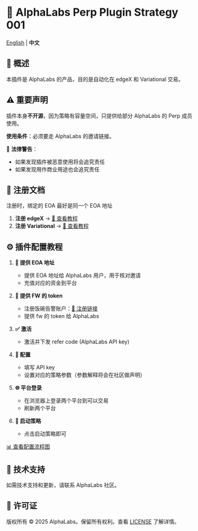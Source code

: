 # 🚀 AlphaLabs Perp Plugin Strategy 001

[English](./README-EN.md) | **中文**

## 📌 概述

本插件是 AlphaLabs 的产品，目的是自动化在 edgeX 和 Variational 交易。

## ⚠️ 重要声明

插件本身**不开源**，因为策略有容量空间，只提供给部分 AlphaLabs 的 Perp 成员使用。

**使用条件**：必须要走 AlphaLabs 的邀请链接。

🚨 **法律警告**：
- 如果发现插件被恶意使用将会追究责任
- 如果发现用作商业用途也会追究责任

## 📝 注册文档

注册时，绑定的 EOA 最好是同一个 EOA 地址

1. **注册 edgeX** → [📖 查看教程](./edgeX-registration.md)
2. **注册 Variational** → [📖 查看教程](./Variational-registration.md)

## ⚙️ 插件配置教程

1. **🔑 提供 EOA 地址**
   - 提供 EOA 地址给 AlphaLabs 用户，用于核对邀请
   - 充值对应的资金到平台

2. **🔑 提供 FW 的 token**
   - 注册饭碗告警账户：[🥣 注册链接](https://fwalert.com/918826)
   - 提供 fw 的 token 给 AlphaLabs

3. **✅ 激活**
   - 激活并下发 refer code (AlphaLabs API key)

4. **🔧 配置**
   - 填写 API key
   - 设置对应的策略参数（参数解释将会在社区做声明）

5. **🌐 平台登录**
   - 在浏览器上登录两个平台到可以交易
   - 刷新两个平台

6. **🎯 启动策略**
   - 点击启动策略即可

[📊 查看配置流程图](./plugin-configuration-flowchart-CN.md)

## 💬 技术支持

如需技术支持和更新，请联系 AlphaLabs 社区。

## 📄 许可证

版权所有 © 2025 AlphaLabs。保留所有权利。查看 [LICENSE](./LICENSE.md) 了解详情。